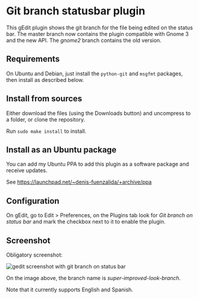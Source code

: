 Git branch statusbar plugin
==========================

This gEdit plugin shows the git branch for the file being edited on the status bar. The master branch now contains the plugin compatible with Gnome 3 and the new API. The *gnome2* branch contains the old version.

Requirements
------------

On Ubuntu and Debian, just install the `python-git` and `msgfmt` packages, then install as described below.

Install from sources
------------

Either download the files (using the Downloads button) and uncompress to a folder, or clone the repository.

Run `sudo make install` to install.

Install as an Ubuntu package
------------

You can add my Ubuntu PPA to add this plugin as a software package and receive updates.

See https://launchpad.net/~denis-fuenzalida/+archive/ppa

Configuration
------------

On gEdit, go to Edit > Preferences, on the Plugins tab look for *Git branch on status bar* and mark the checkbox next to it to enable the plugin.

Screenshot
----------

Obligatory screenshot:

![gedit screenshot with git branch on status bar](http://i.imgur.com/cMtgx.png)

On the image above, the branch name is *super-improved-look-branch*. 

Note that it currently supports English and Spanish.

